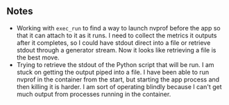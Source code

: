 ## Notes

- Working with `exec_run` to find a way to launch nvprof before the app so that it can attach to it as it runs. I need to collect the metrics it outputs after it completes, so I could have stdout direct into a file or retrieve stdout through a generator stream. Now it looks like retrieving a file is the best move.
- Trying to retrieve the stdout of the Python script that will be run. I am stuck on getting the output piped into a file. I have been able to run nvprof in the container from the start, but starting the app process and then killing it is harder. I am sort of operating blindly because I can't get much output from processes running in the container. 

